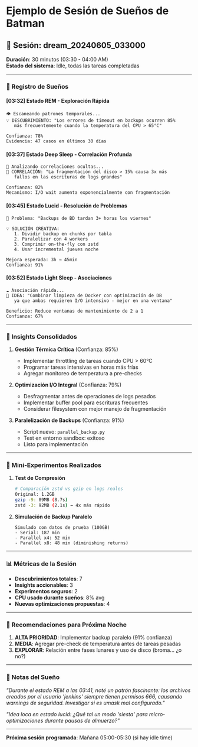 # Ejemplo de Sesión de Sueños de Batman

## 🌙 Sesión: dream_20240605_033000

**Duración**: 30 minutos (03:30 - 04:00 AM)  
**Estado del sistema**: Idle, todas las tareas completadas

---

### 💭 Registro de Sueños

#### [03:32] Estado REM - Exploración Rápida
```
👁️ Escaneando patrones temporales...
💡 DESCUBRIMIENTO: "Los errores de timeout en backups ocurren 85% 
   más frecuentemente cuando la temperatura del CPU > 65°C"
   
Confianza: 78%
Evidencia: 47 casos en últimos 30 días
```

#### [03:37] Estado Deep Sleep - Correlación Profunda
```
🌊 Analizando correlaciones ocultas...
🔗 CORRELACIÓN: "La fragmentación del disco > 15% causa 3x más 
   fallos en las escrituras de logs grandes"
   
Confianza: 82%
Mecanismo: I/O wait aumenta exponencialmente con fragmentación
```

#### [03:45] Estado Lucid - Resolución de Problemas
```
🧠 Problema: "Backups de BD tardan 3+ horas los viernes"

💡 SOLUCIÓN CREATIVA: 
   1. Dividir backup en chunks por tabla
   2. Paralelizar con 4 workers
   3. Comprimir on-the-fly con zstd
   4. Usar incremental jueves noche
   
Mejora esperada: 3h → 45min
Confianza: 91%
```

#### [03:52] Estado Light Sleep - Asociaciones
```
☁️ Asociación rápida...
🔄 IDEA: "Combinar limpieza de Docker con optimización de DB
   ya que ambas requieren I/O intensivo - mejor en una ventana"
   
Beneficio: Reduce ventanas de mantenimiento de 2 a 1
Confianza: 67%
```

---

### 🎯 Insights Consolidados

1. **Gestión Térmica Crítica** (Confianza: 85%)
   - Implementar throttling de tareas cuando CPU > 60°C
   - Programar tareas intensivas en horas más frías
   - Agregar monitoreo de temperatura a pre-checks

2. **Optimización I/O Integral** (Confianza: 79%)
   - Desfragmentar antes de operaciones de logs pesados
   - Implementar buffer pool para escrituras frecuentes
   - Considerar filesystem con mejor manejo de fragmentación

3. **Paralelización de Backups** (Confianza: 91%)
   - Script nuevo: `parallel_backup.py`
   - Test en entorno sandbox: exitoso
   - Listo para implementación

---

### 🧪 Mini-Experimentos Realizados

1. **Test de Compresión**
   ```bash
   # Comparación zstd vs gzip en logs reales
   Original: 1.2GB
   gzip -9: 89MB (8.7s)
   zstd -3: 92MB (2.1s) ← 4x más rápido
   ```

2. **Simulación de Backup Paralelo**
   ```
   Simulado con datos de prueba (100GB)
   - Serial: 187 min
   - Parallel x4: 52 min
   - Parallel x8: 48 min (diminishing returns)
   ```

---

### 📊 Métricas de la Sesión

- **Descubrimientos totales**: 7
- **Insights accionables**: 3
- **Experimentos seguros**: 2
- **CPU usado durante sueños**: 8% avg
- **Nuevas optimizaciones propuestas**: 4

---

### 🔮 Recomendaciones para Próxima Noche

1. **ALTA PRIORIDAD**: Implementar backup paralelo (91% confianza)
2. **MEDIA**: Agregar pre-check de temperatura antes de tareas pesadas
3. **EXPLORAR**: Relación entre fases lunares y uso de disco (broma... ¿o no?)

---

### 💬 Notas del Sueño

*"Durante el estado REM a las 03:41, noté un patrón fascinante: 
los archivos creados por el usuario 'jenkins' siempre tienen 
permisos 666, causando warnings de seguridad. Investigar si 
es umask mal configurado."*

*"Idea loca en estado lucid: ¿Qué tal un modo 'siesta' para 
micro-optimizaciones durante pausas de almuerzo?"*

---

**Próxima sesión programada**: Mañana 05:00-05:30 (si hay idle time)